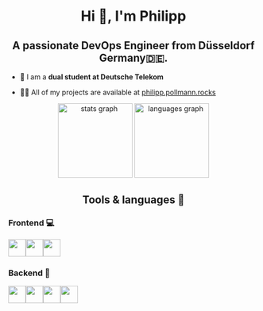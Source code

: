 <h1 align="center">Hi 👋, I'm Philipp</h1>
<h2 align="center">A passionate DevOps Engineer from Düsseldorf Germany🇩🇪.</h2>

- 🔭 I am a **dual student at Deutsche Telekom**

- 👨‍💻 All of my projects are available at [philipp.pollmann.rocks](philipp.pollmann.rocks)


<div align="center">
  <img src="https://github-readme-stats.vercel.app/api?username=philipppollmann&hide_title=false&hide_rank=false&show_icons=true&include_all_commits=true&count_private=true&disable_animations=false&theme=dracula&locale=en&hide_border=false&order=1" height="150" alt="stats graph"  />
  <img src="https://github-readme-stats.vercel.app/api/top-langs?username=philipppollmann&locale=en&hide_title=false&layout=compact&card_width=320&langs_count=5&theme=dracula&hide_border=false&order=2" height="150" alt="languages graph"  />
</div>


<h2 align="center">Tools & languages 🔧</h2>

<h3 align="left">Frontend 💻</h3>
<div style="display: flex">
  <img src="https://img.shields.io/badge/typescript-%23007ACC.svg?style=for-the-badge&logo=typescript&logoColor=white" height="35">
  <img src="https://img.shields.io/badge/vuejs-%2335495e.svg?style=for-the-badge&logo=vuedotjs&logoColor=%234FC08D" height="35">
  <img src="https://img.shields.io/badge/Nuxt-002E3B?style=for-the-badge&logo=nuxtdotjs&logoColor=#00DC82" height="35">
</div>

<h3 align="left">Backend 💾</h3>
<div style="display: flex">
  <img src="https://img.shields.io/badge/go-%2300ADD8.svg?style=for-the-badge&logo=go&logoColor=white" height="35">
  <img src="https://img.shields.io/badge/kotlin-%237F52FF.svg?style=for-the-badge&logo=kotlin&logoColor=white" height="35">
  <img src="https://img.shields.io/badge/C%23-239120?style=for-the-badge&logo=csharp&logoColor=white" height="35">
  <img src="https://img.shields.io/badge/python-3670A0?style=for-the-badge&logo=python&logoColor=ffdd54" height="35">
</div>
